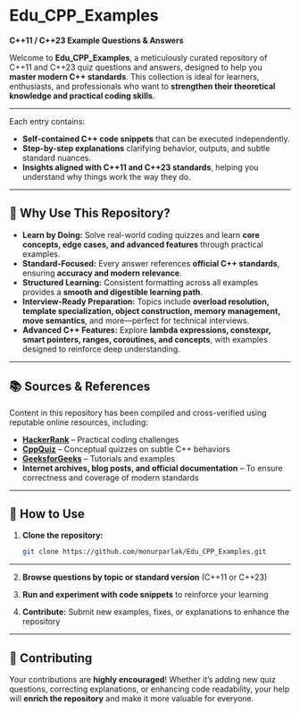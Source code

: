 # Edu_CPP_Examples
**C++11 / C++23 Example Questions & Answers**

Welcome to **Edu_CPP_Examples**, a meticulously curated repository of C++11 and C++23 quiz questions and answers, designed to help you **master modern C++ standards**. This collection is ideal for learners, enthusiasts, and professionals who want to **strengthen their theoretical knowledge and practical coding skills**.

----

Each entry contains:  
- **Self-contained C++ code snippets** that can be executed independently.  
- **Step-by-step explanations** clarifying behavior, outputs, and subtle standard nuances.  
- **Insights aligned with C++11 and C++23 standards**, helping you understand why things work the way they do.

----

## 🌟 Why Use This Repository?
- **Learn by Doing:** Solve real-world coding quizzes and learn **core concepts, edge cases, and advanced features** through practical examples.  
- **Standard-Focused:** Every answer references **official C++ standards**, ensuring **accuracy and modern relevance**.  
- **Structured Learning:** Consistent formatting across all examples provides a **smooth and digestible learning path**.  
- **Interview-Ready Preparation:** Topics include **overload resolution, template specialization, object construction, memory management, move semantics**, and more—perfect for technical interviews.  
- **Advanced C++ Features:** Explore **lambda expressions, constexpr, smart pointers, ranges, coroutines, and concepts**, with examples designed to reinforce deep understanding.

----

## 📚 Sources & References
Content in this repository has been compiled and cross-verified using reputable online resources, including:  
- **[HackerRank](https://www.hackerrank.com/)** – Practical coding challenges  
- **[CppQuiz](https://cppquiz.org/)** – Conceptual quizzes on subtle C++ behaviors  
- **[GeeksforGeeks](https://www.geeksforgeeks.org/)** – Tutorials and examples  
- **Internet archives, blog posts, and official documentation** – To ensure correctness and coverage of modern standards

----

## 🚀 How to Use
1. **Clone the repository:**  
   ```bash
   git clone https://github.com/monurparlak/Edu_CPP_Examples.git

----

2. **Browse questions by topic or standard version** (C++11 or C++23)

3. **Run and experiment with code snippets** to reinforce your learning

4. **Contribute:** Submit new examples, fixes, or explanations to enhance the repository

----

## 🤝 Contributing

Your contributions are **highly encouraged**! Whether it’s adding new quiz questions, correcting explanations, or enhancing code readability, your help will **enrich the repository** and make it more valuable for everyone.

